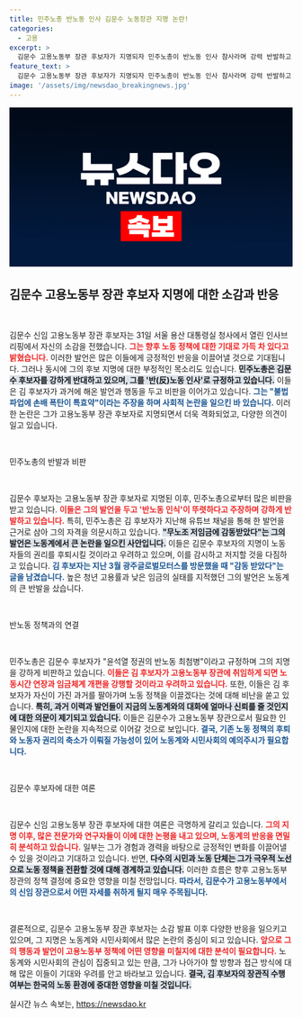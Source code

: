 ```yaml
---
title: 민주노총 반노동 인사 김문수 노동장관 지명 논란!
categories:
  - 고용
excerpt: >
  김문수 고용노동부 장관 후보자가 지명되자 민주노총이 반노동 인사 참사라며 강력 반발하고 나섰다. 과거 발언과 이력으로 인해 논란이 커지고 있는 김 후보자, 그의 임명이 가져올 파장은? 클릭해서 자세히 알아보세요!
feature_text: >
  김문수 고용노동부 장관 후보자가 지명되자 민주노총이 반노동 인사 참사라며 강력 반발하고 나섰다. 과거 발언과 이력으로 인해 논란이 커지고 있는 김 후보자, 그의 임명이 가져올 파장은? 클릭해서 자세히 알아보세요!
image: '/assets/img/newsdao_breakingnews.jpg'
---
```


<p><img src="/assets/img/newsdao_breakingnews.jpg" alt="cryptoinkorea 속보" /></p>

<h2 data-ke-size="size26">김문수 고용노동부 장관 후보자 지명에 대한 소감과 반응</h2>

<p data-ke-size="size16">&nbsp;</p>

<p>김문수 신임 고용노동부 장관 후보자는 31일 서울 용산 대통령실 청사에서 열린 인사브리핑에서 자신의 소감을 전했습니다. <b><span style="color: #ee2323;">그는 향후 노동 정책에 대한 기대로 가득 차 있다고 밝혔습니다.</span></b> 이러한 발언은 많은 이들에게 긍정적인 반응을 이끌어낼 것으로 기대됩니다. 그러나 동시에 그의 후보 지명에 대한 부정적인 목소리도 있습니다. <b><span style="background-color: #21538527;">민주노총은 김문수 후보자를 강하게 반대하고 있으며, 그를 '반(反)노동 인사'로 규정하고 있습니다.</span></b> 이들은 김 후보자가 과거에 해온 발언과 행동을 두고 비판을 이어가고 있습니다. <b><span style="color: #1a5490;">그는 "불법파업에 손배 폭탄이 특효약"이라는 주장을 하며 사회적 논란을 일으킨 바 있습니다.</span></b> 이러한 논란은 그가 고용노동부 장관 후보자로 지명되면서 더욱 격화되었고, 다양한 의견이 일고 있습니다.</p>

<p data-ke-size="size16">&nbsp;</p>

<p>민주노총의 반발과 비판</p>

<p data-ke-size="size16">&nbsp;</p>

<p>김문수 후보자는 고용노동부 장관 후보자로 지명된 이후, 민주노총으로부터 많은 비판을 받고 있습니다. <b><span style="color: #ee2323;">이들은 그의 발언을 두고 '반노동 인식'이 뚜렷하다고 주장하며 강하게 반발하고 있습니다.</span></b> 특히, 민주노총은 김 후보자가 지난해 유튜브 채널을 통해 한 발언을 근거로 삼아 그의 자격을 의문시하고 있습니다. <b><span style="background-color: #21538527;">"무노조 저임금에 감동받았다"는 그의 발언은 노동계에서 큰 논란을 일으킨 사안입니다.</span></b> 이들은 김문수 후보자의 지명이 노동자들의 권리를 후퇴시킬 것이라고 우려하고 있으며, 이를 감시하고 저지할 것을 다짐하고 있습니다. <b><span style="color: #1a5490;">김 후보자는 지난 3월 광주글로벌모터스를 방문했을 때 "감동 받았다"는 글을 남겼습니다.</span></b> 높은 청년 고용률과 낮은 임금의 실태를 지적했던 그의 발언은 노동계의 큰 반발을 샀습니다.</p>

<p data-ke-size="size16">&nbsp;</p>

<p>반노동 정책과의 연결</p>

<p data-ke-size="size16">&nbsp;</p>

<p>민주노총은 김문수 후보자가 "윤석열 정권의 반노동 최첨병"이라고 규정하며 그의 지명을 강하게 비판하고 있습니다. <b><span style="color: #ee2323;">이들은 김 후보자가 고용노동부 장관에 취임하게 되면 노동시간 연장과 임금체계 개편을 강행할 것이라고 우려하고 있습니다.</span></b> 또한, 이들은 김 후보자가 자신이 가진 과거를 팔아가며 노동 정책을 이끌겠다는 것에 대해 비난을 쏟고 있습니다. <b><span style="background-color: #21538527;">특히, 과거 이력과 발언들이 지금의 노동계와의 대화에 얼마나 신뢰를 줄 것인지에 대한 의문이 제기되고 있습니다.</span></b> 이들은 김문수가 고용노동부 장관으로서 필요한 인물인지에 대한 논란을 지속적으로 이어갈 것으로 보입니다. <b><span style="color: #1a5490;">결국, 기존 노동 정책의 후퇴와 노동자 권리의 축소가 이뤄질 가능성이 있어 노동계와 시민사회의 예의주시가 필요합니다.</span></b></p>

<p data-ke-size="size16">&nbsp;</p>

<p>김문수 후보자에 대한 여론</p>

<p data-ke-size="size16">&nbsp;</p>

<p>김문수 신임 고용노동부 장관 후보자에 대한 여론은 극명하게 갈리고 있습니다. <b><span style="color: #ee2323;">그의 지명 이후, 많은 전문가와 연구자들이 이에 대한 논평을 내고 있으며, 노동계의 반응을 면밀히 분석하고 있습니다.</span></b> 일부는 그가 경험과 경력을 바탕으로 긍정적인 변화를 이끌어낼 수 있을 것이라고 기대하고 있습니다. 반면, <b><span style="background-color: #21538527;">다수의 시민과 노동 단체는 그가 극우적 노선으로 노동 정책을 전환할 것에 대해 경계하고 있습니다.</span></b> 이러한 흐름은 향후 고용노동부 장관의 정책 결정에 중요한 영향을 미칠 전망입니다. <b><span style="color: #1a5490;">따라서, 김문수가 고용노동부에서의 신임 장관으로서 어떤 자세를 취하게 될지 매우 주목됩니다.</span></b></p>

<p data-ke-size="size16">&nbsp;</p>

<p>결론적으로, 김문수 고용노동부 장관 후보자는 소감 발표 이후 다양한 반응을 일으키고 있으며, 그 지명은 노동계와 시민사회에서 많은 논란의 중심이 되고 있습니다. <b><span style="color: #ee2323;">앞으로 그의 행동과 발언이 고용노동부 정책에 어떤 영향을 미칠지에 대한 분석이 필요합니다.</span></b> 노동계와 시민사회의 관심이 집중되고 있는 만큼, 그가 나아가야 할 방향과 접근 방식에 대해 많은 이들이 기대와 우려를 안고 바라보고 있습니다. <b><span style="background-color: #21538527;">결국, 김 후보자의 장관직 수행 여부는 한국의 노동 환경에 중대한 영향을 미칠 것입니다.</span></b></p>
실시간 뉴스 속보는, <a href="https://newsdao.kr" rel="dofollow">https://newsdao.kr</a>


